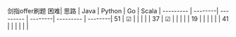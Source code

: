 剑指offer刷题
困难| 思路 | Java | Python | Go | Scala |
--------- | --------| --------- | --------| --------- | --------|
51  | &#9745; |  |  |  |  |
37  | &#9745; |  |  |  |  |
19  |  |  |  |  |  |
41  |  |  |  |  |  |

